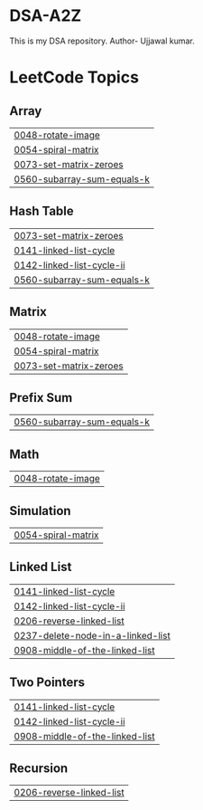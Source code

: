 # DSA-A2Z
This is my DSA repository.
Author- Ujjawal kumar.

<!---LeetCode Topics Start-->
# LeetCode Topics
## Array
|  |
| ------- |
| [0048-rotate-image](https://github.com/ujjawalkr07/DSA-A2Z/tree/master/0048-rotate-image) |
| [0054-spiral-matrix](https://github.com/ujjawalkr07/DSA-A2Z/tree/master/0054-spiral-matrix) |
| [0073-set-matrix-zeroes](https://github.com/ujjawalkr07/DSA-A2Z/tree/master/0073-set-matrix-zeroes) |
| [0560-subarray-sum-equals-k](https://github.com/ujjawalkr07/DSA-A2Z/tree/master/0560-subarray-sum-equals-k) |
## Hash Table
|  |
| ------- |
| [0073-set-matrix-zeroes](https://github.com/ujjawalkr07/DSA-A2Z/tree/master/0073-set-matrix-zeroes) |
| [0141-linked-list-cycle](https://github.com/ujjawalkr07/DSA-A2Z/tree/master/0141-linked-list-cycle) |
| [0142-linked-list-cycle-ii](https://github.com/ujjawalkr07/DSA-A2Z/tree/master/0142-linked-list-cycle-ii) |
| [0560-subarray-sum-equals-k](https://github.com/ujjawalkr07/DSA-A2Z/tree/master/0560-subarray-sum-equals-k) |
## Matrix
|  |
| ------- |
| [0048-rotate-image](https://github.com/ujjawalkr07/DSA-A2Z/tree/master/0048-rotate-image) |
| [0054-spiral-matrix](https://github.com/ujjawalkr07/DSA-A2Z/tree/master/0054-spiral-matrix) |
| [0073-set-matrix-zeroes](https://github.com/ujjawalkr07/DSA-A2Z/tree/master/0073-set-matrix-zeroes) |
## Prefix Sum
|  |
| ------- |
| [0560-subarray-sum-equals-k](https://github.com/ujjawalkr07/DSA-A2Z/tree/master/0560-subarray-sum-equals-k) |
## Math
|  |
| ------- |
| [0048-rotate-image](https://github.com/ujjawalkr07/DSA-A2Z/tree/master/0048-rotate-image) |
## Simulation
|  |
| ------- |
| [0054-spiral-matrix](https://github.com/ujjawalkr07/DSA-A2Z/tree/master/0054-spiral-matrix) |
## Linked List
|  |
| ------- |
| [0141-linked-list-cycle](https://github.com/ujjawalkr07/DSA-A2Z/tree/master/0141-linked-list-cycle) |
| [0142-linked-list-cycle-ii](https://github.com/ujjawalkr07/DSA-A2Z/tree/master/0142-linked-list-cycle-ii) |
| [0206-reverse-linked-list](https://github.com/ujjawalkr07/DSA-A2Z/tree/master/0206-reverse-linked-list) |
| [0237-delete-node-in-a-linked-list](https://github.com/ujjawalkr07/DSA-A2Z/tree/master/0237-delete-node-in-a-linked-list) |
| [0908-middle-of-the-linked-list](https://github.com/ujjawalkr07/DSA-A2Z/tree/master/0908-middle-of-the-linked-list) |
## Two Pointers
|  |
| ------- |
| [0141-linked-list-cycle](https://github.com/ujjawalkr07/DSA-A2Z/tree/master/0141-linked-list-cycle) |
| [0142-linked-list-cycle-ii](https://github.com/ujjawalkr07/DSA-A2Z/tree/master/0142-linked-list-cycle-ii) |
| [0908-middle-of-the-linked-list](https://github.com/ujjawalkr07/DSA-A2Z/tree/master/0908-middle-of-the-linked-list) |
## Recursion
|  |
| ------- |
| [0206-reverse-linked-list](https://github.com/ujjawalkr07/DSA-A2Z/tree/master/0206-reverse-linked-list) |
<!---LeetCode Topics End-->